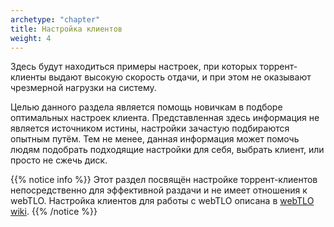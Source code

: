 ```yaml
---
archetype: "chapter"
title: Настройка клиентов
weight: 4
---
```

Здесь будут находиться примеры настроек, при которых торрент-клиенты выдают высокую скорость отдачи, и при этом не
оказывают чрезмерной нагрузки на систему.

Целью данного раздела является помощь новичкам в подборе оптимальных настроек клиента. Представленная здесь информация
не является источником
истины, настройки зачастую подбираются опытным путём. Тем не менее, данная информация может помочь людям
подобрать подходящие настройки для себя, выбрать клиент, или просто не сжечь диск.

{{% notice info %}}
Этот раздел посвящён настройке торрент-клиентов непосредственно для эффективной раздачи и не имеет отношения к webTLO. 
Настройка клиентов для работы с webTLO описана в [webTLO wiki](https://webtlo.keepers.tech/configuration/clients).
{{% /notice %}}

